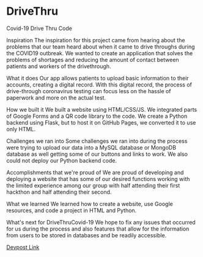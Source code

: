 # DriveThru
Covid-19 Drive Thru Code

Inspiration
The inspiration for this project came from hearing about the problems that our team heard about when it came to drive throughs during the COVID19 outbreak. We wanted to create an application that solves the problems of shortages and reducing the amount of contact between patients and workers of the drivethrough.

What it does
Our app allows patients to upload basic information to their accounts, creating a digital record. With this digital record, the process of drive-through coronavirus testing can focus less on the hassle of paperwork and more on the actual test.

How we built it
We built a website using HTML/CSS/JS. We integrated parts of Google Forms and a QR code library to the code. We create a Python backend using Flask, but to host it on GitHub Pages, we converted it to use only HTML.

Challenges we ran into
Some challenges we ran into during the process were trying to upload our data into a MySQL database or MongoDB database as well getting some of our buttons and links to work. We also could not deploy our Python backend code.

Accomplishments that we're proud of
We are proud of developing and deploying a website that has some of our desired functions working with the limited experience among our group with half attending their first hackthon and half attending their second.

What we learned
We learned how to create a website, use Google resources, and code a project in HTML and Python.

What's next for DriveThruCovid-19
We hope to fix any issues that occurred for us during the process and also features that allow for the information from users to be stored in databases and be readily accessible.

[Devpost Link](https://devpost.com/software/drivethrucovid-19)
